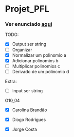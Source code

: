 # Projet_PFL

### Ver enunciado [aqui](https://moodle.up.pt/pluginfile.php/121553/mod_resource/content/1/PFL_TP1_2022-23.pdf) <br/>

TODO:
 - [x] Output ser string
 - [ ] Organizar
 - [x] Normalizar um polinomio a
 - [x] Adicionar polinomios b
 - [ ] Multiplicar polinomios c
 - [ ] Derivado de um polinomio d

Extra:
 - [ ] Input ser string


G10_04

 - [x] Carolina Brandão
 - [x] Diogo Rodrigues        
 - [x] Jorge Costa


